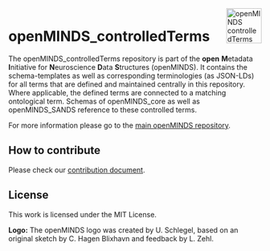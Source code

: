 <picture>
  <source media="(prefers-color-scheme: dark)" srcset="https://github.com/HumanBrainProject/openMINDS_controlledTerms/blob/v1/img/dark_openMINDS-terms-logo.png">
  <source media="(prefers-color-scheme: light)" srcset="https://github.com/HumanBrainProject/openMINDS_controlledTerms/blob/v1/img/light_openMINDS-terms-logo.png">
  <img alt="openMINDS controlledTerms logo" src="https://github.com/HumanBrainProject/openMINDS_controlledTerms/blob/v1/img/light_openMINDS-terms-logo.png"  title="openMINDS controlledTerms" align="right" height="70">
</picture>

# openMINDS_controlledTerms

The openMINDS_controlledTerms repository is part of the **open** **M**etadata **I**nitiative for **N**euroscience **D**ata **S**tructures (openMINDS). It contains the schema-templates as well as corresponding terminologies (as JSON-LDs) for all terms that are defined and maintained centrally in this repository. Where applicable, the defined terms are connected to a matching ontological term. Schemas of openMINDS_core as well as openMINDS_SANDS reference to these controlled terms.

For more information please go to the [main openMINDS repository](https://github.com/HumanBrainProject/openMINDS).

## How to contribute
Please check our [contribution document](https://github.com/HumanBrainProject/openMINDS/blob/main/CONTRIBUTING.md).

## License
This work is licensed under the MIT License.

**Logo:** The openMINDS logo was created by U. Schlegel, based on an original sketch by C. Hagen Blixhavn and feedback by L. Zehl.
